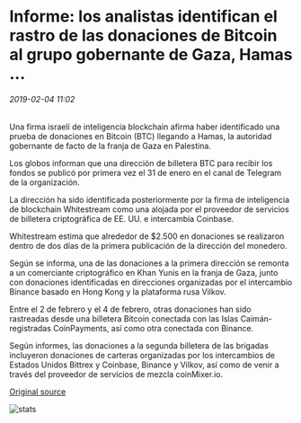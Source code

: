 # Informe: los analistas identifican el rastro de las donaciones de Bitcoin al grupo gobernante de Gaza, Hamas ...

###### 2019-02-04 11:02

Una firma israelí de inteligencia blockchain afirma haber identificado una prueba de donaciones en Bitcoin (BTC) llegando a Hamas, la autoridad gobernante de facto de la franja de Gaza en Palestina.

Los globos informan que una dirección de billetera BTC para recibir los fondos se publicó por primera vez el 31 de enero en el canal de Telegram de la organización.

La dirección ha sido identificada posteriormente por la firma de inteligencia de blockchain Whitestream como una alojada por el proveedor de servicios de billetera criptográfica de EE. UU. e intercambia Coinbase.

Whitestream estima que alrededor de $2.500 en donaciones se realizaron dentro de dos días de la primera publicación de la dirección del monedero.

Según se informa, una de las donaciones a la primera dirección se remonta a un comerciante criptográfico en Khan Yunis en la franja de Gaza, junto con donaciones identificadas en direcciones organizadas por el intercambio Binance basado en Hong Kong y la plataforma rusa Vilkov.

Entre el 2 de febrero y el 4 de febrero, otras donaciones han sido rastreadas desde una billetera Bitcoin conectada con las Islas Caimán-registradas CoinPayments, así como otra conectada con Binance.

Según informes, las donaciones a la segunda billetera de las brigadas incluyeron donaciones de carteras organizadas por los intercambios de Estados Unidos Bittrex y Coinbase, Binance y Vilkov, así como de venir a través del proveedor de servicios de mezcla coinMixer.io.

[Original source](https://cointelegraph.com/news/report-analysts-identify-trail-of-bitcoin-donations-to-gazas-ruling-group-hamas)

![stats](https://c.statcounter.com/11760860/0/a89fa40b/1/ "stats")